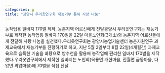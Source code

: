 ```yaml
---
categories: g
title: "광양시 우리옷연구회 재능기부 통해 사랑 나눔"
---
```

농작업용 일바지 170벌 제작, 농촌지역 어르신에게 전달광양시 우리옷연구회는 재능기부로 제작한 농작업용 일바지 170벌을 22일 마을노인회(3개소)와 농촌지역 어르신들에게 전달해 사랑 나눔을 실천했다.우리옷연구회는 광양시농업기술센터 농촌자원연구 과제교육에서 재능기부를 진행하기로 하고, 지난 5월 2일부터 8월 22일(4개월간) 과제교육으로 습득한 기술을 바탕으로 방수천을 활용해 농작업에 편리한 일바지 170벌을 제작했다.우리옷연구회에서 제작한 일바지는 노인회(옥룡면 개현마을, 진월면 금동마을, 다압면 외압마을)에 70벌을 직접 전달